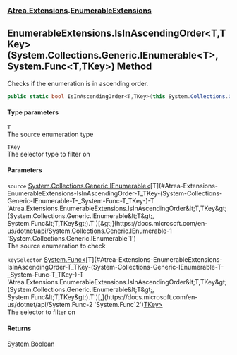 ### [Atrea.Extensions](./Atrea-Extensions.md 'Atrea.Extensions').[EnumerableExtensions](./Atrea-Extensions-EnumerableExtensions.md 'Atrea.Extensions.EnumerableExtensions')
## EnumerableExtensions.IsInAscendingOrder&lt;T,TKey&gt;(System.Collections.Generic.IEnumerable&lt;T&gt;, System.Func&lt;T,TKey&gt;) Method
Checks if the enumeration is in ascending order.  
```csharp
public static bool IsInAscendingOrder<T,TKey>(this System.Collections.Generic.IEnumerable<T> source, System.Func<T,TKey> keySelector);
```
#### Type parameters
<a name='Atrea-Extensions-EnumerableExtensions-IsInAscendingOrder-T_TKey-(System-Collections-Generic-IEnumerable-T-_System-Func-T_TKey-)-T'></a>
`T`  
The source enumeration type  
  
<a name='Atrea-Extensions-EnumerableExtensions-IsInAscendingOrder-T_TKey-(System-Collections-Generic-IEnumerable-T-_System-Func-T_TKey-)-TKey'></a>
`TKey`  
The selector type to filter on  
  
#### Parameters
<a name='Atrea-Extensions-EnumerableExtensions-IsInAscendingOrder-T_TKey-(System-Collections-Generic-IEnumerable-T-_System-Func-T_TKey-)-source'></a>
`source` [System.Collections.Generic.IEnumerable&lt;](https://docs.microsoft.com/en-us/dotnet/api/System.Collections.Generic.IEnumerable-1 'System.Collections.Generic.IEnumerable`1')[T](#Atrea-Extensions-EnumerableExtensions-IsInAscendingOrder-T_TKey-(System-Collections-Generic-IEnumerable-T-_System-Func-T_TKey-)-T 'Atrea.Extensions.EnumerableExtensions.IsInAscendingOrder&lt;T,TKey&gt;(System.Collections.Generic.IEnumerable&lt;T&gt;, System.Func&lt;T,TKey&gt;).T')[&gt;](https://docs.microsoft.com/en-us/dotnet/api/System.Collections.Generic.IEnumerable-1 'System.Collections.Generic.IEnumerable`1')  
The source enumeration to check  
  
<a name='Atrea-Extensions-EnumerableExtensions-IsInAscendingOrder-T_TKey-(System-Collections-Generic-IEnumerable-T-_System-Func-T_TKey-)-keySelector'></a>
`keySelector` [System.Func&lt;](https://docs.microsoft.com/en-us/dotnet/api/System.Func-2 'System.Func`2')[T](#Atrea-Extensions-EnumerableExtensions-IsInAscendingOrder-T_TKey-(System-Collections-Generic-IEnumerable-T-_System-Func-T_TKey-)-T 'Atrea.Extensions.EnumerableExtensions.IsInAscendingOrder&lt;T,TKey&gt;(System.Collections.Generic.IEnumerable&lt;T&gt;, System.Func&lt;T,TKey&gt;).T')[,](https://docs.microsoft.com/en-us/dotnet/api/System.Func-2 'System.Func`2')[TKey](#Atrea-Extensions-EnumerableExtensions-IsInAscendingOrder-T_TKey-(System-Collections-Generic-IEnumerable-T-_System-Func-T_TKey-)-TKey 'Atrea.Extensions.EnumerableExtensions.IsInAscendingOrder&lt;T,TKey&gt;(System.Collections.Generic.IEnumerable&lt;T&gt;, System.Func&lt;T,TKey&gt;).TKey')[&gt;](https://docs.microsoft.com/en-us/dotnet/api/System.Func-2 'System.Func`2')  
The selector to filter on  
  
#### Returns
[System.Boolean](https://docs.microsoft.com/en-us/dotnet/api/System.Boolean 'System.Boolean')  
  
